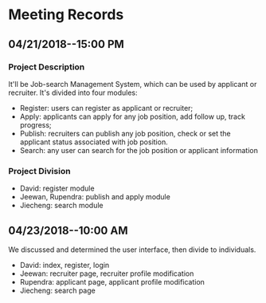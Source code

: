 # Meeting Records

## 04/21/2018--15:00 PM
### Project Description
It'll be Job-search Management System, which can be used by applicant or recruiter. It's divided into four modules:
- Register: users can register as applicant or recruiter;
- Apply: applicants can apply for any job position, add follow up, track progress;
- Publish: recruiters can publish any job position, check or set the applicant status associated with job position.
- Search: any user can search for the job position or applicant information

### Project Division
- David: register module
- Jeewan, Rupendra: publish and apply module
- Jiecheng: search module


## 04/23/2018--10:00 AM
We discussed and determined the user interface, then divide to individuals.
- David: index, register, login
- Jeewan: recruiter page, recruiter profile modification
- Rupendra: applicant page, applicant profile modification
- Jiecheng: search page